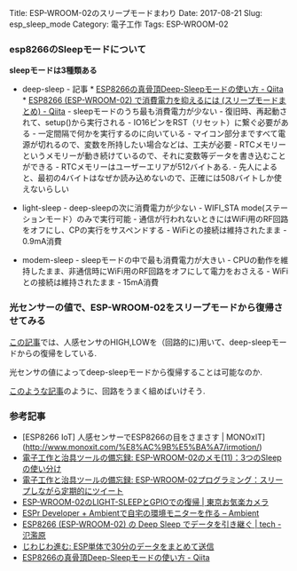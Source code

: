 Title: ESP-WROOM-02のスリープモードまわり
Date: 2017-08-21
Slug: esp_sleep_mode
Category: 電子工作
Tags: ESP-WROOM-02

### esp8266のSleepモードについて

**sleepモードは3種類ある**

* deep-sleep
		- 記事
				* [ESP8266の真骨頂Deep-Sleepモードの使い方 - Qiita](http://qiita.com/azusa9/items/65a5c3772c41631b5ca1)
				* [ESP8266 (ESP-WROOM-02) で消費電力を抑えるには (スリープモードまとめ) - Qiita](http://qiita.com/exabugs/items/9edf9e2ba8f69800e4c5)
		- sleepモードのうち最も消費電力が少ない
		- 復旧時、再起動されて、setup()から実行される
		- IO16ピンをRST（リセット）に繋ぐ必要がある
		- 一定間隔で何かを実行するのに向いている
		- マイコン部分まですべて電源が切れるので、変数を所持したい場合などは、工夫が必要
		- RTCメモリーというメモリーが動き続けているので、それに変数等データを書き込むことができる
		- RTCメモリーはユーザーエリアが512バイトある.
		- 先人によると、最初の4バイトはなぜか読み込めないので、正確には508バイトしか使えないらしい

* light-sleep
		- deep-sleepの次に消費電力が少ない
		- WIFI_STA mode(ステーションモード）のみで実行可能
		- 通信が行われないときにはWiFi用のRF回路をオフにし、CPの実行をサスペンドする
		- WiFiとの接続は維持されたまま
		- 0.9mA消費


* modem-sleep
		- sleepモードの中で最も消費電力が大きい
		- CPUの動作を維持したまま、非通信時にWiFi用のRF回路をオフにして電力をおさえる
		- WiFiとの接続は維持されたまま
		- 15mA消費

### 光センサーの値で、ESP-WROOM-02をスリープモードから復帰させてみる

[この記事](http://www.monoxit.com/%E8%AC%9B%E5%BA%A7/irmotion/)では、人感センサのHIGH,LOWを（回路的に)用いて、deep-sleepモードからの復帰をしている.

光センサの値によってdeep-sleepモードから復帰することは可能なのか.

[このような記事](光センサ回路（デジタルＩＣを使って）)のように、回路をうまく組めばいけそう.

### 参考記事
* [ESP8266 IoT] 人感センサーでESP8266の目をさまさす | MONOxIT](http://www.monoxit.com/%E8%AC%9B%E5%BA%A7/irmotion/)
* [電子工作と治具ツールの備忘録: ESP-WROOM-02のメモ(11)：3つのSleepの使い分け](http://ekjigtool.blogspot.jp/2015/08/esp-wroom-02113sleep.html)
* [電子工作と治具ツールの備忘録: ESP-WROOM-02プログラミング：スリープしながら定期的にツイート](http://ekjigtool.blogspot.jp/2015/08/esp-wroom-02_27.html)
* [ESP-WROOM-02のLIGHT-SLEEPとGPIOでの復帰 | 東京お気楽カメラ](http://okiraku-camera.tokyo/blog/?p=4996)
* [ESPr Developer + Ambientで自宅の環境モニターを作る – Ambient](https://ambidata.io/examples/weatherstation-1/)
* [ESP8266 (ESP-WROOM-02) の Deep Sleep でデータを引き継ぐ | tech - 氾濫原](https://lowreal.net/2016/01/10/1)
* [じわじわ進む: ESP単体で30分のデータをまとめて送信](https://jiwashin.blogspot.jp/2016/07/esp30.html)
* [ESP8266の真骨頂Deep-Sleepモードの使い方 - Qiita](http://qiita.com/azusa9/items/65a5c3772c41631b5ca1)
